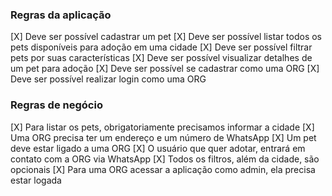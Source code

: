 ### Regras da aplicação

[X] Deve ser possível cadastrar um pet
[X] Deve ser possível listar todos os pets disponíveis para adoção em uma cidade
[X] Deve ser possível filtrar pets por suas características
[X] Deve ser possível visualizar detalhes de um pet para adoção
[X] Deve ser possível se cadastrar como uma ORG
[X] Deve ser possível realizar login como uma ORG

### Regras de negócio

[X] Para listar os pets, obrigatoriamente precisamos informar a cidade
[X] Uma ORG precisa ter um endereço e um número de WhatsApp
[X] Um pet deve estar ligado a uma ORG
[X] O usuário que quer adotar, entrará em contato com a ORG via WhatsApp
[X] Todos os filtros, além da cidade, são opcionais
[X] Para uma ORG acessar a aplicação como admin, ela precisa estar logada
